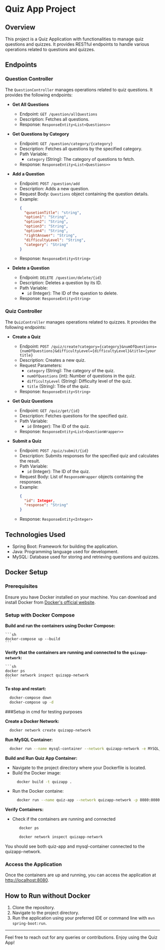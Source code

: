# Quiz App Project

## Overview

This project is a Quiz Application with functionalities to manage quiz questions and quizzes. It provides RESTful endpoints to handle various operations related to questions and quizzes.

## Endpoints

### Question Controller

The `QuestionController` manages operations related to quiz questions. It provides the following endpoints:

- **Get All Questions**
  - Endpoint: `GET /question/allQuestions`
  - Description: Fetches all questions.
  - Response: `ResponseEntity<List<Questions>>`

- **Get Questions by Category**
  - Endpoint: `GET /question/category/{category}`
  - Description: Fetches all questions by the specified category.
  - Path Variable: 
    - `category` (String): The category of questions to fetch.
  - Response: `ResponseEntity<List<Questions>>`

- **Add a Question**
  - Endpoint: `POST /question/add`
  - Description: Adds a new question.
  - Request Body: `Questions` object containing the question details.
  - Example:
    ```json
    {
      "qusetionTitle": "string",
      "option1": "String",
      "option2": "String",
      "option3": "String",
      "option4": "String",
      "rightAnswer": "String",
      "difficultyLevel": "String",
      "category": "String"
    }
    ```
  - Response: `ResponseEntity<String>`

- **Delete a Question**
  - Endpoint: `DELETE /question/delete/{id}`
  - Description: Deletes a question by its ID.
  - Path Variable: 
    - `id` (Integer): The ID of the question to delete.
  - Response: `ResponseEntity<String>`

### Quiz Controller

The `QuizController` manages operations related to quizzes. It provides the following endpoints:

- **Create a Quiz**
  - Endpoint: `POST /quiz/create?category={category}&numOfQuestions={numOfQuestions}&difficultyLevel={difficultyLevel}&title={your title}`
  - Description: Creates a new quiz.
  - Request Parameters:
    - `category` (String): The category of the quiz.
    - `numOfQuestions` (int): Number of questions in the quiz.
    - `difficultyLevel` (String): Difficulty level of the quiz.
    - `title` (String): Title of the quiz.
  - Response: `ResponseEntity<String>`

- **Get Quiz Questions**
  - Endpoint: `GET /quiz/get/{id}`
  - Description: Fetches questions for the specified quiz.
  - Path Variable: 
    - `id` (Integer): The ID of the quiz.
  - Response: `ResponseEntity<List<QuestionWrapper>>`

- **Submit a Quiz**
  - Endpoint: `POST /quiz/submit/{id}`
  - Description: Submits responses for the specified quiz and calculates the result.
  - Path Variable: 
    - `id` (Integer): The ID of the quiz.
  - Request Body: List of `ResponseWrapper` objects containing the responses.
  - Example:
    ```json
    {
      "id": Integer,
      "response": "String"
    }
    ```
  - Response: `ResponseEntity<Integer>`

## Technologies Used

- Spring Boot: Framework for building the application.
- Java: Programming language used for development.
- MySQL: Database used for storing and retrieving questions and quizzes.

## Docker Setup

### Prerequisites

Ensure you have Docker installed on your machine. You can download and install Docker from [Docker's official website](https://www.docker.com/products/docker-desktop).

### Setup with Docker Compose

   
**Build and run the containers using Docker Compose:**

    ```sh
    docker-compose up --build
    ```
    
**Verify that the containers are running and connected to the `quizapp-network`:**

    ```sh
    docker ps
    docker network inspect quizapp-network
    ```
    
**To stop and restart:**

  ```sh
    docker-compose down
    docker-compose up -d
  ```

###Setup in cmd for testing purposes

 **Create a Docker Network:**
   ```sh
     docker network create quizapp-network
   ```
 **Run MySQL Container:**
   ```sh
     docker run --name mysql-container --network quizapp-network -e MYSQL_ROOT_PASSWORD=password -e MYSQL_DATABASE=quizapp -p 3307:3306 -d mysql:latest
   ```
 **Build and Run Quiz App Container:**

  - Navigate to the project directory where your Dockerfile is located.
  - Build the Docker image:
       ```sh
         docker build -t quizapp .
       ```
  - Run the Docker containe:
      ```sh
        docker run --name quiz-app --network quizapp-network -p 8080:8080 -d quizapp
       ```
      
  **Verify Containers:**

  - Check if the containers are running and connected
      ```sh
         docker ps
       ```
      ```sh
         docker network inspect quizapp-network
      ```
You should see both quiz-app and mysql-container connected to the quizapp-network.

 ### Access the Application

Once the containers are up and running, you can access the application at [http://localhost:8080](http://localhost:8080).

## How to Run without Docker

1. Clone the repository.
2. Navigate to the project directory.
3. Run the application using your preferred IDE or command line with `mvn spring-boot:run`.

---

Feel free to reach out for any queries or contributions. Enjoy using the Quiz App!
